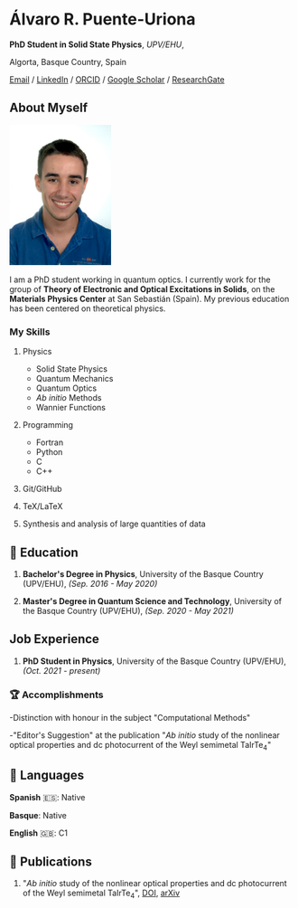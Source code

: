 # Álvaro R. Puente-Uriona

**PhD Student in Solid State Physics**, *UPV/EHU*,

Algorta, Basque Country, Spain

[Email](mailto:alvaro.ruiz@ehu.eus) / [LinkedIn](https://www.linkedin.com/in/%C3%A1lvaro-r-puente-uriona-463049268/) / [ORCID](https://orcid.org/0000-0003-1915-8804) / [Google Scholar](https://scholar.google.com/citations?user=J2orspIAAAAJ) / [ResearchGate](https://www.researchgate.net/profile/Alvaro-R-Puente-Uriona)

## About Myself

<img src="assets/profile.png"  width="180">

I am a PhD student working in quantum optics. I currently work for the group of **Theory of Electronic and Optical Excitations in Solids**, on the **Materials Physics Center** at San Sebastián (Spain). My previous education has been centered on theoretical physics.

### My Skills

1. Physics
   - Solid State Physics
   - Quantum Mechanics
   - Quantum Optics
   - *Ab initio* Methods
   - Wannier Functions

2. Programming
   - Fortran
   - Python
   - C
   - C++

3. Git/GitHub

4. TeX/LaTeX

5. Synthesis and analysis of large quantities of data

## 📖 Education

1. **Bachelor's Degree in Physics**, University of the Basque Country (UPV/EHU), _(Sep. 2016 - May 2020)_

2. **Master's Degree in Quantum Science and Technology**, University of the Basque Country (UPV/EHU), _(Sep. 2020 - May 2021)_

## Job Experience

1. **PhD Student in Physics**, University of the Basque Country (UPV/EHU), _(Oct. 2021 - present)_

### 🏆 Accomplishments

-Distinction with honour in the subject "Computational Methods"

-"Editor's Suggestion" at the publication "*Ab initio* study of the nonlinear optical properties and dc photocurrent of the Weyl semimetal TaIrTe<sub>4</sub>"

## 💬 Languages

**Spanish** 🇪🇸: Native

**Basque**󠁳: Native

**English** 🇬🇧: C1

## 📜 Publications

1. "*Ab initio* study of the nonlinear optical properties and dc photocurrent of the Weyl semimetal TaIrTe<sub>4</sub>", [DOI](https://doi.org/10.1103/PhysRevB.107.205204), [arXiv](https://arxiv.org/abs/2302.03090)
